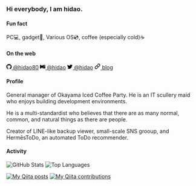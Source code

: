 ### Hi everybody, I am hidao.

#### Fun fact
PC💻, gadget📱, Various OS💿, coffee (especially cold)☕

#### On the web
[<svg aria-hidden="true" height="14" viewBox="0 0 16 16" version="1.1" width="14" data-view-component="true" class="octicon octicon-mark-github">    <path fill-rule="evenodd" d="M8 0C3.58 0 0 3.58 0 8c0 3.54 2.29 6.53 5.47 7.59.4.07.55-.17.55-.38 0-.19-.01-.82-.01-1.49-2.01.37-2.53-.49-2.69-.94-.09-.23-.48-.94-.82-1.13-.28-.15-.68-.52-.01-.53.63-.01 1.08.58 1.23.82.72 1.21 1.87.87 2.33.66.07-.52.28-.87.51-1.07-1.78-.2-3.64-.89-3.64-3.95 0-.87.31-1.59.82-2.15-.08-.2-.36-1.02.08-2.12 0 0 .67-.21 2.2.82.64-.18 1.32-.27 2-.27.68 0 1.36.09 2 .27 1.53-1.04 2.2-.82 2.2-.82.44 1.1.16 1.92.08 2.12.51.56.82 1.27.82 2.15 0 3.07-1.87 3.75-3.65 3.95.29.25.54.73.54 1.48 0 1.07-.01 1.93-.01 2.2 0 .21.15.46.55.38A8.013 8.013 0 0016 8c0-4.42-3.58-8-8-8z"></path></svg> @hidao80](https://github.com/hidao80/)
[<svg width="14" height="14" viewBox="0 0 135.46667 135.46667" version="1.1" id="svg8"><g id="layer1" transform="translate(-30.809093,-111.78601)"><g id="g4502" transform="matrix(1.096096,0,0,1.096096,-2.960633,-44.023579)"><g  id="g5125"><g transform="matrix(0.91391326,0,0,0.91391326,7.9719907,17.595761)" id="text4489" ><path style="font-style:normal;font-variant:normal;font-weight:normal;font-stretch:normal;font-family:'OTADESIGN Rounded';-inkscape-font-specification:'OTADESIGN Rounded';fill:#000000;fill-opacity:1;stroke-width:1.09609616px" d="m 62.474609,76.585938 c -7.47555,0 -14.595784,1.246427 -21.359375,3.738281 C 29.011968,84.595952 19.044417,92.249798 11.212891,103.28516 3.7373405,113.96451 0,125.88934 0,139.06055 v 233.8789 c 0,17.08697 6.0510264,31.85913 18.154297,44.31836 12.459246,12.10327 27.233346,18.15625 44.320312,18.15625 17.442947,0 32.215089,-6.05298 44.318361,-18.15625 12.45925,-12.45923 18.68945,-27.23139 18.68945,-44.31836 V 330.4082 c 0.13441,-9.21122 9.6225,-6.79429 14.41797,0 8.98111,15.55395 28.02226,28.91242 50.19141,28.83594 22.16915,-0.0764 40.58194,-11.03699 50.19336,-28.83594 3.63981,-4.29263 13.89902,-11.60675 14.95117,0 v 42.53125 c 0,17.08697 6.05102,31.85913 18.15429,44.31836 12.45923,12.10327 27.23335,18.15625 44.32032,18.15625 17.44294,0 32.21509,-6.05298 44.31836,-18.15625 12.45923,-12.45923 18.68945,-27.23139 18.68945,-44.31836 v -233.8789 c 0,-13.17121 -3.9146,-25.09604 -11.74609,-35.77539 -7.47557,-11.035362 -17.26588,-18.689208 -29.36914,-22.960941 -7.11956,-2.491854 -14.23982,-3.738281 -21.35938,-3.738281 -19.22286,0 -35.41865,7.476649 -48.58984,22.427734 l -63.40235,74.199218 c -1.42391,1.06791 -6.14093,9.23242 -16.16015,9.23242 -10.01923,0 -14.20109,-8.16451 -15.625,-9.23242 L 110.53125,99.013672 C 97.716024,84.062587 81.697447,76.585938 62.474609,76.585938 Z m 395.060551,0 c -14.9511,-10e-7 -27.76596,5.340179 -38.44532,16.019531 -10.32338,10.323381 -15.48437,22.961011 -15.48437,37.912111 0,14.9511 5.16099,27.76596 15.48437,38.44531 10.67936,10.32338 23.49422,15.48633 38.44532,15.48633 14.95109,0 27.76596,-5.16295 38.44531,-15.48633 C 506.65982,158.28354 512,145.46868 512,130.51758 512,115.56648 506.65982,102.92885 495.98047,92.605469 485.30112,81.926117 472.48625,76.585938 457.53516,76.585938 Z m 0.5332,118.541012 c -14.9511,0 -27.76596,5.34018 -38.44531,16.01953 -10.67936,10.67936 -16.01758,23.49422 -16.01758,38.44532 v 131.89062 c 0,14.9511 5.33822,27.76596 16.01758,38.44531 10.67935,10.32339 23.49421,15.48633 38.44531,15.48633 14.9511,0 27.58873,-5.16294 37.91211,-15.48633 C 506.65982,409.24838 512,396.43352 512,381.48242 V 249.5918 c 0,-14.9511 -5.34018,-27.76596 -16.01953,-38.44532 -10.32338,-10.67935 -22.96101,-16.01953 -37.91211,-16.01953 z" transform="matrix(0.26412464,0,0,0.26412464,24.988264,136.28626)" id="path5210" /></g></g></g></g></svg> @hidao](https://misskey.dev/@hidao)
[<svg viewBox="0 0 273.5 222.3" height="14" width="14"><path d="M273.5 26.3a109.77 109.77 0 0 1-32.2 8.8 56.07 56.07 0 0 0 24.7-31 113.39 113.39 0 0 1-35.7 13.6 56.1 56.1 0 0 0-97 38.4 54 54 0 0 0 1.5 12.8A159.68 159.68 0 0 1 19.1 10.3a56.12 56.12 0 0 0 17.4 74.9 56.06 56.06 0 0 1-25.4-7v.7a56.11 56.11 0 0 0 45 55 55.65 55.65 0 0 1-14.8 2 62.39 62.39 0 0 1-10.6-1 56.24 56.24 0 0 0 52.4 39 112.87 112.87 0 0 1-69.7 24 119 119 0 0 1-13.4-.8 158.83 158.83 0 0 0 86 25.2c103.2 0 159.6-85.5 159.6-159.6 0-2.4-.1-4.9-.2-7.3a114.25 114.25 0 0 0 28.1-29.1"></path></svg> @hidao](https://twitter.com/hidao80)
[<svg style="width: 16px;" aria-hidden="true" height="14" viewBox="0 0 16 16" version="1.1" width="14" data-view-component="true" class="octicon octicon-link">    <path fill-rule="evenodd" d="M7.775 3.275a.75.75 0 001.06 1.06l1.25-1.25a2 2 0 112.83 2.83l-2.5 2.5a2 2 0 01-2.83 0 .75.75 0 00-1.06 1.06 3.5 3.5 0 004.95 0l2.5-2.5a3.5 3.5 0 00-4.95-4.95l-1.25 1.25zm-4.69 9.64a2 2 0 010-2.83l2.5-2.5a2 2 0 012.83 0 .75.75 0 001.06-1.06 3.5 3.5 0 00-4.95 0l-2.5 2.5a3.5 3.5 0 004.95 4.95l1.25-1.25a.75.75 0 00-1.06-1.06l-1.25 1.25a2 2 0 01-2.83 0z"></path></svg> blog](https://hidao.hatenablog.com)

#### Profile

General manager of Okayama Iced Coffee Party. He is an IT scullery maid who enjoys building development environments.

He is a multi-standardist who believes that there are as many normal, common, and natural things as there are people.

Creator of LINE-like backup viewer, small-scale SNS grooup, and HermēsToDo, an automated ToDo recommender.

#### Activity

![GitHub Stats](https://github-readme-stats.vercel.app/api?username=hidao80&count_private=true&show_icons=true&theme=buefy)
![Top Languages](https://github-readme-stats.vercel.app/api/top-langs/?username=hidao80&layout=compact&theme=buefy)

<!-- # My works -->

[![My Qiita posts](https://qiita-badge.apiapi.app/s/hidao/posts.svg)](http://qiita.com/hidao)
[![My Qiita contributions](https://qiita-badge.apiapi.app/s/hidao/contributions.svg)](http://qiita.com/hidao)

